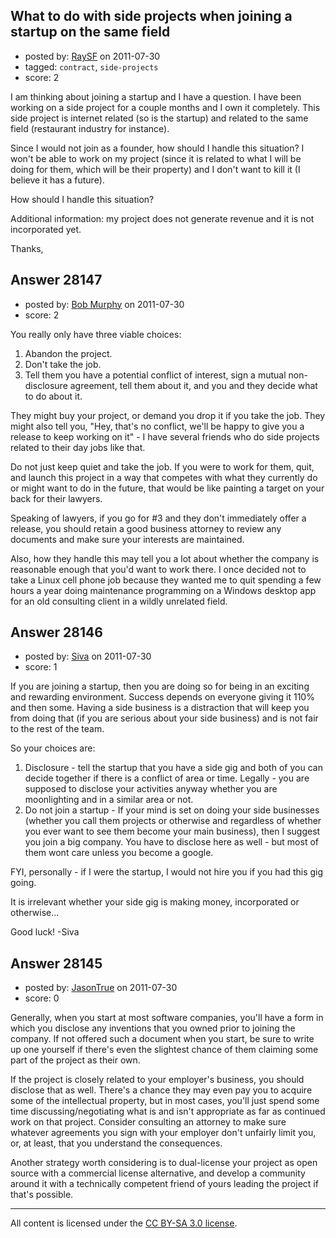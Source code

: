 ## What to do with side projects when joining a startup on the same field

- posted by: [RaySF](https://stackexchange.com/users/-1/12341-raysf) on 2011-07-30
- tagged: `contract`, `side-projects`
- score: 2

I am thinking about joining a startup and I have a question. I have been working on a side project for a couple months and I own it completely. This side project is internet related (so is the startup) and related to the same field (restaurant industry for instance). 

Since I would not join as a founder, how should I handle this situation? I won't be able to work on my project (since it is related to what I will be doing for them, which will be their property) and I don't want to kill it (I believe it has a future). 

How should I handle this situation?

Additional information: my project does not generate revenue and it is not incorporated yet.

Thanks,


## Answer 28147

- posted by: [Bob Murphy](https://stackexchange.com/users/-1/5778-bob-murphy) on 2011-07-30
- score: 2

You really only have three viable choices:

 1. Abandon the project.
 2. Don't take the job.
 3. Tell them you have a potential conflict of interest, sign a mutual non-disclosure agreement, tell them about it, and you and they decide what to do about it.

They might buy your project, or demand you drop it if you take the job. They might also tell you, "Hey, that's no conflict, we'll be happy to give you a release to keep working on it" - I have several friends who do side projects related to their day jobs like that.

Do not just keep quiet and take the job. If you were to work for them, quit, and launch this project in a way that competes with what they currently do or might want to do in the future, that would be like painting a target on your back for their lawyers.

Speaking of lawyers, if you go for #3 and they don't immediately offer a release, you should retain a good business attorney to review any documents and make sure your interests are maintained.

Also, how they handle this may tell you a lot about whether the company is reasonable enough that you'd want to work there. I once decided not to take a Linux cell phone job because they wanted me to quit spending a few hours a year doing maintenance programming on a Windows desktop app for an old consulting client in a wildly unrelated field.


## Answer 28146

- posted by: [Siva](https://stackexchange.com/users/-1/12039-siva) on 2011-07-30
- score: 1

If you are joining a startup, then you are doing so for being in an exciting and rewarding environment. Success depends on everyone giving it 110% and then some. Having a side business is a distraction that will keep you from doing that (if you are serious about your side business) and is not fair to the rest of the team.

So your choices are:

 1. Disclosure - tell the startup that you have a side gig and both of you can decide together if there is a conflict of area or time. Legally - you are supposed to disclose your activities anyway whether you are moonlighting and in a similar area or not.
 2. Do not join a startup - If your mind is set on doing your side businesses (whether you call them projects or otherwise and regardless of whether you ever want to see them become your main business), then I suggest you join a big company. You have to disclose here as well - but most of them wont care unless you become a google.

FYI, personally - if I were the startup, I would not hire you if you had this gig going. 

It is irrelevant whether your side gig is making money, incorporated or otherwise...

Good luck!
-Siva



## Answer 28145

- posted by: [JasonTrue](https://stackexchange.com/users/-1/11289-jasontrue) on 2011-07-30
- score: 0

Generally, when you start at most software companies, you'll have a form in which you disclose any inventions that you owned prior to joining the company. If not offered such a document when you start, be sure to write up one yourself if there's even the slightest chance of them claiming some part of the project as their own.

If the project is closely related to your employer's business, you should disclose that as well. There's a chance they may even pay you to acquire some of the intellectual property, but in most cases, you'll just spend some time discussing/negotiating what is and isn't appropriate as far as continued work on that project. Consider consulting an attorney to make sure whatever agreements you sign with your employer don't unfairly limit you, or, at least, that you understand the consequences.

Another strategy worth considering is to dual-license your project as open source with a commercial license alternative, and develop a community around it with a technically competent friend of yours leading the project if that's possible.



---

All content is licensed under the [CC BY-SA 3.0 license](https://creativecommons.org/licenses/by-sa/3.0/).
